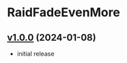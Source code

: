 # RaidFadeEvenMore

## [v1.0.0](https://github.com/rbgdevx/raid-fade-even-more/releases/tag/v1.0.0) (2024-01-08)

- initial release
